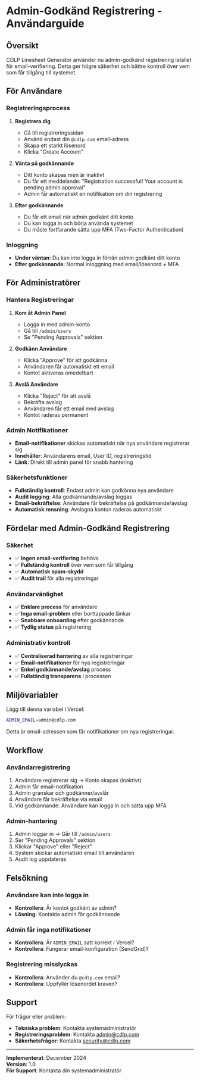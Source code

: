 # Admin-Godkänd Registrering - Användarguide

## Översikt

CDLP Linesheet Generator använder nu admin-godkänd registrering istället för email-verifiering. Detta ger högre säkerhet och bättre kontroll över vem som får tillgång till systemet.

## För Användare

### Registreringsprocess

1. **Registrera dig**
   - Gå till registreringssidan
   - Använd endast din `@cdlp.com` email-adress
   - Skapa ett starkt lösenord
   - Klicka "Create Account"

2. **Vänta på godkännande**
   - Ditt konto skapas men är inaktivt
   - Du får ett meddelande: "Registration successful! Your account is pending admin approval"
   - Admin får automatiskt en notifikation om din registrering

3. **Efter godkännande**
   - Du får ett email när admin godkänt ditt konto
   - Du kan logga in och börja använda systemet
   - Du måste fortfarande sätta upp MFA (Two-Factor Authentication)

### Inloggning

- **Under väntan**: Du kan inte logga in förrän admin godkänt ditt konto
- **Efter godkännande**: Normal inloggning med email/lösenord + MFA

## För Administratörer

### Hantera Registreringar

1. **Kom åt Admin Panel**
   - Logga in med admin-konto
   - Gå till `/admin/users`
   - Se "Pending Approvals" sektion

2. **Godkänn Användare**
   - Klicka "Approve" för att godkänna
   - Användaren får automatiskt ett email
   - Kontot aktiveras omedelbart

3. **Avslå Användare**
   - Klicka "Reject" för att avslå
   - Bekräfta avslag
   - Användaren får ett email med avslag
   - Kontot raderas permanent

### Admin Notifikationer

- **Email-notifikationer** skickas automatiskt när nya användare registrerar sig
- **Innehåller**: Användarens email, User ID, registreringstid
- **Länk**: Direkt till admin panel för snabb hantering

### Säkerhetsfunktioner

- **Fullständig kontroll**: Endast admin kan godkänna nya användare
- **Audit logging**: Alla godkännande/avslag loggas
- **Email-bekräftelse**: Användare får bekräftelse på godkännande/avslag
- **Automatisk rensning**: Avslagna konton raderas automatiskt

## Fördelar med Admin-Godkänd Registrering

### Säkerhet
- ✅ **Ingen email-verifiering** behövs
- ✅ **Fullständig kontroll** över vem som får tillgång
- ✅ **Automatisk spam-skydd**
- ✅ **Audit trail** för alla registreringar

### Användarvänlighet
- ✅ **Enklare process** för användare
- ✅ **Inga email-problem** eller borttappade länkar
- ✅ **Snabbare onboarding** efter godkännande
- ✅ **Tydlig status** på registrering

### Administrativ kontroll
- ✅ **Centraliserad hantering** av alla registreringar
- ✅ **Email-notifikationer** för nya registreringar
- ✅ **Enkel godkännande/avslag** process
- ✅ **Fullständig transparens** i processen

## Miljövariabler

Lägg till denna variabel i Vercel:

```bash
ADMIN_EMAIL=admin@cdlp.com
```

Detta är email-adressen som får notifikationer om nya registreringar.

## Workflow

### Användarregistrering
1. Användare registrerar sig → Konto skapas (inaktivt)
2. Admin får email-notifikation
3. Admin granskar och godkänner/avslår
4. Användare får bekräftelse via email
5. Vid godkännande: Användare kan logga in och sätta upp MFA

### Admin-hantering
1. Admin loggar in → Går till `/admin/users`
2. Ser "Pending Approvals" sektion
3. Klickar "Approve" eller "Reject"
4. System skickar automatiskt email till användaren
5. Audit log uppdateras

## Felsökning

### Användare kan inte logga in
- **Kontrollera**: Är kontot godkänt av admin?
- **Lösning**: Kontakta admin för godkännande

### Admin får inga notifikationer
- **Kontrollera**: Är `ADMIN_EMAIL` satt korrekt i Vercel?
- **Kontrollera**: Fungerar email-konfiguration (SendGrid)?

### Registrering misslyckas
- **Kontrollera**: Använder du `@cdlp.com` email?
- **Kontrollera**: Uppfyller lösenordet kraven?

## Support

För frågor eller problem:
- **Tekniska problem**: Kontakta systemadministratör
- **Registreringsproblem**: Kontakta admin@cdlp.com
- **Säkerhetsfrågor**: Kontakta security@cdlp.com

---

**Implementerat**: December 2024  
**Version**: 1.0  
**För Support**: Kontakta din systemadministratör
